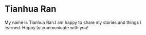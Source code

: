 # Tianhua Ran

My name is Tianhua Ran.I am happy to share my stories and things I learned. Happy to communicate with you!

